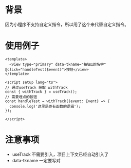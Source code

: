 # 背景

因为小程序不支持自定义指令，所以用了这个来代替自定义指令。

# 使用例子

```vue
<template>
  <view type="primary" data-tkname="按钮1的名字" @click="handleTest($event)">按钮</view>
</template>

<script setup lang="ts">
// 通过useTrack 获取 withTrack
const { withTrack } = useTrack();
// 需要埋点的按钮
const handleTest = withTrack((event: Event) => {
  console.log('这里是原有函数的逻辑');
});

</script>
```

# 注意事项

* useTrack 不需要引入，项目上下文已经自动引入了
* data-tkname  一定要写对
